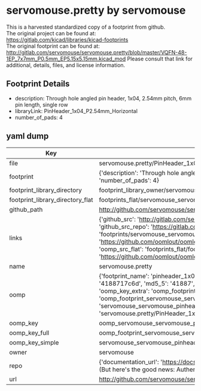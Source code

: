 # servomouse.pretty by servomouse  
This is a harvested standardized copy of a footprint from github.  
The original project can be found at:  
https://gitlab.com/kicad/libraries/kicad-footprints  
The original footprint can be found at:
http://gitlab.com/servomouse/servomouse.pretty/blob/master/VQFN-48-1EP_7x7mm_P0.5mm_EP5.15x5.15mm.kicad_mod
Please consult that link for additional, details, files, and license information.  
## Footprint Details
* description: Through hole angled pin header, 1x04, 2.54mm pitch, 6mm pin length, single row  
* libraryLink: PinHeader_1x04_P2.54mm_Horizontal  
* number_of_pads: 4  
## yaml dump  
| Key | Value |  
| --- | --- |  
| file | servomouse.pretty/PinHeader_1x04_P2.54mm_Horizontal.kicad_mod |  
| footprint | {'description': 'Through hole angled pin header, 1x04, 2.54mm pitch, 6mm pin length, single row', 'libraryLink': 'PinHeader_1x04_P2.54mm_Horizontal', 'number_of_pads': 4} |  
| footprint_library_directory | footprint_library_owner/servomouse_servomouse.pretty |  
| footprint_library_directory_flat | footprints_flat/servomouse_servomouse_pinheader_1x04_p2_54mm_horizontal/working |  
| github_path | http://github.com/servomouse/servomouse.pretty/blob/master/PinHeader_1x04_P2.54mm_Horizontal.kicad_mod |  
| links | {'github_src': 'http://gitlab.com/servomouse/servomouse.pretty/blob/master/VQFN-48-1EP_7x7mm_P0.5mm_EP5.15x5.15mm.kicad_mod', 'github_src_repo': 'https://gitlab.com/kicad/libraries/kicad-footprints', 'oomp_bot': 'footprints/servomouse_servomouse_pinheader_1x04_p2_54mm_horizontal/working', 'oomp_bot_github': 'https://github.com/oomlout/oomlout_oomp_footprint_bot/tree/main/footprints/servomouse_servomouse_pinheader_1x04_p2_54mm_horizontal/working', 'oomp_src_flat': 'footprints_flat/footprints_flat/servomouse_servomouse_pinheader_1x04_p2_54mm_horizontal/working', 'oomp_src_flat_github': 'https://github.com/oomlout/oomlout_oomp_footprint_src/tree/main/footprints_flat/servomouse_servomouse_pinheader_1x04_p2_54mm_horizontal/working'} |  
| name | servomouse.pretty |  
| oomp | {'footprint_name': 'pinheader_1x04_p2_54mm_horizontal', 'library_name': 'servomouse', 'md5': '4188717c6df17b9f80af43b66c0c29b3', 'md5_10': '4188717c6d', 'md5_5': '41887', 'md5_6': '418871', 'oomp_key': 'oomp_servomouse_servomouse_pinheader_1x04_p2_54mm_horizontal', 'oomp_key_extra': 'oomp_footprint_servomouse_servomouse_pinheader_1x04_p2_54mm_horizontal', 'oomp_key_full': 'oomp_footprint_servomouse_servomouse_pinheader_1x04_p2_54mm_horizontal_418871', 'oomp_key_simple': 'servomouse_servomouse_pinheader_1x04_p2_54mm_horizontal', 'original_filename': 'servomouse.pretty/PinHeader_1x04_P2.54mm_Horizontal.kicad_mod', 'owner_name': 'servomouse'} |  
| oomp_key | oomp_servomouse_servomouse_pinheader_1x04_p2_54mm_horizontal |  
| oomp_key_full | oomp_footprint_servomouse_servomouse_pinheader_1x04_p2_54mm_horizontal |  
| oomp_key_simple | servomouse_servomouse_pinheader_1x04_p2_54mm_horizontal |  
| owner | servomouse |  
| repo | {'documentation_url': 'https://docs.github.com/rest/overview/resources-in-the-rest-api#rate-limiting', 'message': "API rate limit exceeded for 84.66.173.59. (But here's the good news: Authenticated requests get a higher rate limit. Check out the documentation for more details.)"} |  
| url | http://github.com/servomouse/servomouse.pretty |  

